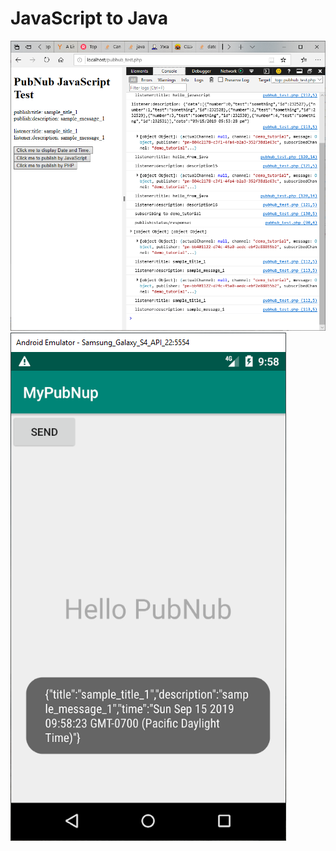 # JavaScript to Java
![js_2_java](https://github.com/igork/pn_notification/blob/master/app/src/main/assets/web_2_android%20sent.png)
![js_2_java](https://github.com/igork/pn_notification/blob/master/app/src/main/assets/web_2_android.png)
